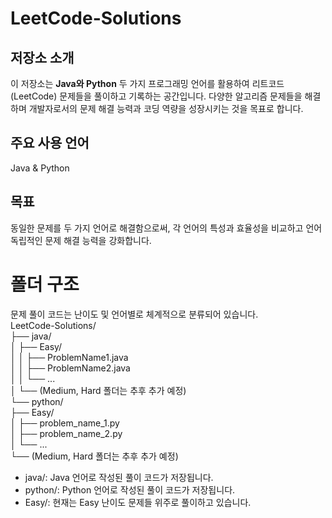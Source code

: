 # LeetCode-Solutions

## 저장소 소개

이 저장소는 **Java와 Python** 두 가지 프로그래밍 언어를 활용하여 리트코드(LeetCode) 문제들을 풀이하고 기록하는 공간입니다. 다양한 알고리즘 문제들을 해결하며 개발자로서의 문제 해결 능력과 코딩 역량을 성장시키는 것을 목표로 합니다.

## 주요 사용 언어 

Java & Python

## 목표 

동일한 문제를 두 가지 언어로 해결함으로써, 각 언어의 특성과 효율성을 비교하고 언어 독립적인 문제 해결 능력을 강화합니다.

# 폴더 구조 

문제 풀이 코드는 난이도 및 언어별로 체계적으로 분류되어 있습니다.  
LeetCode-Solutions/  
├── java/  
│   ├── Easy/  
│   │   ├── ProblemName1.java  
│   │   ├── ProblemName2.java  
│   │   └── ...  
│   └── (Medium, Hard 폴더는 추후 추가 예정)  
└── python/  
    ├── Easy/  
    │   ├── problem_name_1.py  
    │   ├── problem_name_2.py  
    │   └── ...  
    └── (Medium, Hard 폴더는 추후 추가 예정)  
* java/: Java 언어로 작성된 풀이 코드가 저장됩니다.
* python/: Python 언어로 작성된 풀이 코드가 저장됩니다.
* Easy/: 현재는 Easy 난이도 문제들 위주로 풀이하고 있습니다.
